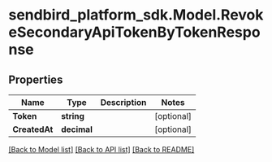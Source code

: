 
# sendbird_platform_sdk.Model.RevokeSecondaryApiTokenByTokenResponse

## Properties

Name | Type | Description | Notes
------------ | ------------- | ------------- | -------------
**Token** | **string** |  | [optional] 
**CreatedAt** | **decimal** |  | [optional] 

[[Back to Model list]](../README.md#documentation-for-models)
[[Back to API list]](../README.md#documentation-for-api-endpoints)
[[Back to README]](../README.md)

